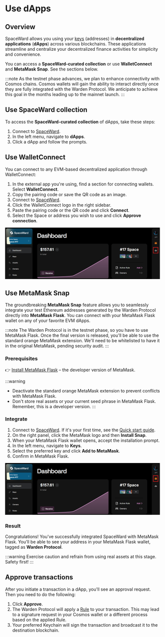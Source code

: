 ﻿---
sidebar_position: 12
---

# Use dApps

## Overview

SpaceWard allows you using your [keys](manage-keys) (addresses) in **decentralized applications** (**dApps**) across various blockchains. These applications streamline and centralize your decentralized finance activities for simplicity and convenience.

You can access a **SpaceWard-curated collection** or use **WalletConnect** and **MetaMask Snap**. See the sections below.

:::note
As the testnet phase advances, we plan to enhance connectivity with Cosmos chains. Cosmos wallets will gain the ability to interact directly once they are fully integrated with the Warden Protocol. We anticipate to achieve this goal in the months leading up to the mainnet launch.
:::

## Use SpaceWard collection

To access the **SpaceWard-curated collection** of dApps, take these steps:

1. Connect to [SpaceWard](https://spaceward.buenavista.wardenprotocol.org).
2. In the left menu, navigate to **dApps**.
3. Click a dApp and follow the prompts.

## Use WalletConnect

You can connect to any EVM-based decentralized application through WalletConnect:

1. In the external app you're using, find a section for connecting wallets. Select **WalletConnect**.
2. Copy the pairing code or save the QR code as an image.
3. Connect to [SpaceWard](https://spaceward.buenavista.wardenprotocol.org).
4. Click the WalletConnect logo in the right sidebar.
5. Paste the pairing code or the QR code and click **Connect**.
6. Select the Space or address you wish to use and click **Approve connection**.

![WalletConnect logo](../../static/img/walletconnect.png)

## Use MetaMask Snap

The groundbreaking **MetaMask Snap** feature allows you to seamlessly integrate your test Ethereum addresses generated by the Warden Protocol directly into **MetaMask Flask**. You can connect with your MetaMask Flask wallet on any of your favorite EVM dApps.

:::note
The Warden Protocol is in the testnet phase, so you have to use MetaMask Flask. Once the final version is released, you'll be able to use the standard orange MetaMask extension. We'll need to be whitelisted to have it in the original MetaMask, pending security audit.
:::

### Prerequisites

👉 [Install MetaMask Flask](https://docs.metamask.io/snaps/get-started/install-flask/) – the developer version of MetaMask.
   
:::warning
- Deactivate the standard orange MetaMask extension to prevent conflicts with MetaMask Flask.
- Don't store real assets or your current seed phrase in MetaMask Flask. Remember, this is a developer version.
:::

### Integrate

1. Connect to [SpaceWard](https://spaceward.buenavista.wardenprotocol.org). If it's your first time, see the [Quick start guide](buenavista-quick-start).
2. On the right panel, click the MetaMask logo and then **Install Snap**.
3. When your MetaMask Flask wallet opens, accept the installation prompt.
4. In the left menu, navigate to **Keys**.
5. Select the preferred key and click **Add to MetaMask**.
6. Confirm in MetaMask Flask.

![MetaMask Snap logo](../../static/img/metamask-snap.png)

### Result

Congratulations! You've successfully integrated SpaceWard with MetaMask Flask. You'll be able to see your address in your MetaMask Flask wallet, tagged as **Warden Protocol**.

:::warning
Exercise caution and refrain from using real assets at this stage. Safety first!
:::

## Approve transactions

After you initiate a transaction in a dApp, you'll see an approval request. Then you need to do the following:

1. Click **Approve**.
2. The Warden Protocol will apply a [Rule](manage-rules) to your transaction. This may lead to a signature request in your Cosmos wallet or a different process based on the applied Rule.
3. Your preferred Keychain will sign the transaction and broadcast it to the destination blockchain.
